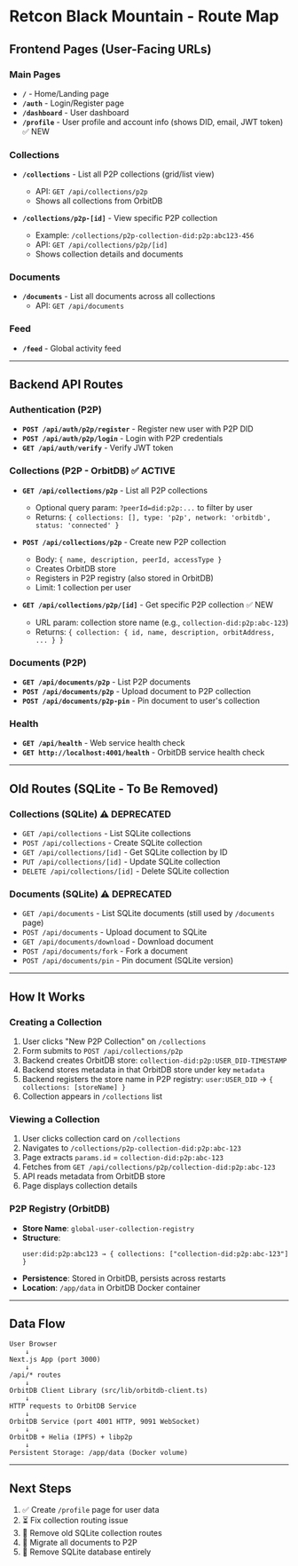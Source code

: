 # Retcon Black Mountain - Route Map

## Frontend Pages (User-Facing URLs)

### Main Pages
- **`/`** - Home/Landing page
- **`/auth`** - Login/Register page
- **`/dashboard`** - User dashboard
- **`/profile`** - User profile and account info (shows DID, email, JWT token) ✅ NEW

### Collections
- **`/collections`** - List all P2P collections (grid/list view)
  - API: `GET /api/collections/p2p`
  - Shows all collections from OrbitDB

- **`/collections/p2p-[id]`** - View specific P2P collection
  - Example: `/collections/p2p-collection-did:p2p:abc123-456`
  - API: `GET /api/collections/p2p/[id]`
  - Shows collection details and documents

### Documents
- **`/documents`** - List all documents across all collections
  - API: `GET /api/documents`

### Feed
- **`/feed`** - Global activity feed

---

## Backend API Routes

### Authentication (P2P)
- **`POST /api/auth/p2p/register`** - Register new user with P2P DID
- **`POST /api/auth/p2p/login`** - Login with P2P credentials
- **`GET /api/auth/verify`** - Verify JWT token

### Collections (P2P - OrbitDB) ✅ ACTIVE
- **`GET /api/collections/p2p`** - List all P2P collections
  - Optional query param: `?peerId=did:p2p:...` to filter by user
  - Returns: `{ collections: [], type: 'p2p', network: 'orbitdb', status: 'connected' }`

- **`POST /api/collections/p2p`** - Create new P2P collection
  - Body: `{ name, description, peerId, accessType }`
  - Creates OrbitDB store
  - Registers in P2P registry (also stored in OrbitDB)
  - Limit: 1 collection per user

- **`GET /api/collections/p2p/[id]`** - Get specific P2P collection ✅ NEW
  - URL param: collection store name (e.g., `collection-did:p2p:abc-123`)
  - Returns: `{ collection: { id, name, description, orbitAddress, ... } }`

### Documents (P2P)
- **`GET /api/documents/p2p`** - List P2P documents
- **`POST /api/documents/p2p`** - Upload document to P2P collection
- **`POST /api/documents/p2p-pin`** - Pin document to user's collection

### Health
- **`GET /api/health`** - Web service health check
- **`GET http://localhost:4001/health`** - OrbitDB service health check

---

## Old Routes (SQLite - To Be Removed)

### Collections (SQLite) ⚠️ DEPRECATED
- `GET /api/collections` - List SQLite collections
- `POST /api/collections` - Create SQLite collection
- `GET /api/collections/[id]` - Get SQLite collection by ID
- `PUT /api/collections/[id]` - Update SQLite collection
- `DELETE /api/collections/[id]` - Delete SQLite collection

### Documents (SQLite) ⚠️ DEPRECATED
- `GET /api/documents` - List SQLite documents (still used by `/documents` page)
- `POST /api/documents` - Upload document to SQLite
- `GET /api/documents/download` - Download document
- `POST /api/documents/fork` - Fork a document
- `POST /api/documents/pin` - Pin document (SQLite version)

---

## How It Works

### Creating a Collection
1. User clicks "New P2P Collection" on `/collections`
2. Form submits to `POST /api/collections/p2p`
3. Backend creates OrbitDB store: `collection-did:p2p:USER_DID-TIMESTAMP`
4. Backend stores metadata in that OrbitDB store under key `metadata`
5. Backend registers the store name in P2P registry: `user:USER_DID` → `{ collections: [storeName] }`
6. Collection appears in `/collections` list

### Viewing a Collection
1. User clicks collection card on `/collections`
2. Navigates to `/collections/p2p-collection-did:p2p:abc-123`
3. Page extracts `params.id` = `collection-did:p2p:abc-123`
4. Fetches from `GET /api/collections/p2p/collection-did:p2p:abc-123`
5. API reads metadata from OrbitDB store
6. Page displays collection details

### P2P Registry (OrbitDB)
- **Store Name**: `global-user-collection-registry`
- **Structure**:
  ```
  user:did:p2p:abc123 → { collections: ["collection-did:p2p:abc-123"] }
  ```
- **Persistence**: Stored in OrbitDB, persists across restarts
- **Location**: `/app/data` in OrbitDB Docker container

---

## Data Flow

```
User Browser
    ↓
Next.js App (port 3000)
    ↓
/api/* routes
    ↓
OrbitDB Client Library (src/lib/orbitdb-client.ts)
    ↓
HTTP requests to OrbitDB Service
    ↓
OrbitDB Service (port 4001 HTTP, 9091 WebSocket)
    ↓
OrbitDB + Helia (IPFS) + libp2p
    ↓
Persistent Storage: /app/data (Docker volume)
```

---

## Next Steps

1. ✅ Create `/profile` page for user data
2. ⏳ Fix collection routing issue
3. 🔄 Remove old SQLite collection routes
4. 🔄 Migrate all documents to P2P
5. 🔄 Remove SQLite database entirely